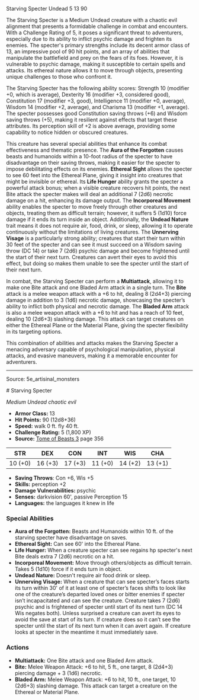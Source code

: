 <MonsterName/>Starving Specter</MonsterName>
<CreatureType/>Undead</CreatureType>
<CR/>5</CR>
<AC/>13</AC>
<HP/>90</HP>
<summary>The Starving Specter is a Medium Undead creature with a chaotic evil alignment that presents a formidable challenge in combat and encounters. With a Challenge Rating of 5, it poses a significant threat to adventurers, especially due to its ability to inflict psychic damage and frighten its enemies. The specter's primary strengths include its decent armor class of 13, an impressive pool of 90 hit points, and an array of abilities that manipulate the battlefield and prey on the fears of its foes. However, it is vulnerable to psychic damage, making it susceptible to certain spells and attacks. Its ethereal nature allows it to move through objects, presenting unique challenges to those who confront it.</summary>

<detail>

The Starving Specter has the following ability scores: Strength 10 (modifier +0, which is average), Dexterity 16 (modifier +3, considered good), Constitution 17 (modifier +3, good), Intelligence 11 (modifier +0, average), Wisdom 14 (modifier +2, average), and Charisma 13 (modifier +1, average). The specter possesses good Constitution saving throws (+6) and Wisdom saving throws (+5), making it resilient against effects that target these attributes. Its perception skill of +2 is above average, providing some capability to notice hidden or obscured creatures. 

This creature has several special abilities that enhance its combat effectiveness and thematic presence. The **Aura of the Forgotten** causes beasts and humanoids within a 10-foot radius of the specter to have disadvantage on their saving throws, making it easier for the specter to impose debilitating effects on its enemies. **Ethereal Sight** allows the specter to see 60 feet into the Ethereal Plane, giving it insight into creatures that might be invisible or ethereal. Its **Life Hunger** ability grants the specter a powerful attack bonus; when a visible creature recovers hit points, the next Bite attack the specter makes will deal an additional 7 (2d6) necrotic damage on a hit, enhancing its damage output. The **Incorporeal Movement** ability enables the specter to move freely through other creatures and objects, treating them as difficult terrain; however, it suffers 5 (1d10) force damage if it ends its turn inside an object. Additionally, the **Undead Nature** trait means it does not require air, food, drink, or sleep, allowing it to operate continuously without the limitations of living creatures. The **Unnerving Visage** is a particularly strong ability; creatures that start their turn within 30 feet of the specter and can see it must succeed on a Wisdom saving throw (DC 14) or take 7 (2d6) psychic damage and become frightened until the start of their next turn. Creatures can avert their eyes to avoid this effect, but doing so makes them unable to see the specter until the start of their next turn.

In combat, the Starving Specter can perform a **Multiattack**, allowing it to make one Bite attack and one Bladed Arm attack in a single turn. The **Bite** attack is a melee weapon attack with a +6 to hit, dealing 8 (2d4+3) piercing damage in addition to 3 (1d6) necrotic damage, showcasing the specter’s ability to inflict both physical and necrotic damage. The **Bladed Arm** attack is also a melee weapon attack with a +6 to hit and has a reach of 10 feet, dealing 10 (2d6+3) slashing damage. This attack can target creatures on either the Ethereal Plane or the Material Plane, giving the specter flexibility in its targeting options.

This combination of abilities and attacks makes the Starving Specter a menacing adversary capable of psychological manipulation, physical attacks, and evasive maneuvers, making it a memorable encounter for adventurers.</detail>



---

Source: 5e_artisinal_monsters

<statblock>
# Starving Specter

*Medium* *Undead* *chaotic evil*

- **Armor Class:** 13
- **Hit Points:** 90 (12d8+36)
- **Speed:** walk 0 ft. fly 40 ft.
- **Challenge Rating:** 5 (1,800 XP)
- **Source:** [Tome of Beasts 3](https://koboldpress.com/kpstore/product/tome-of-beasts-3-for-5th-edition/) page 356

| STR | DEX | CON | INT | WIS | CHA |
| --- | --- | --- | --- | --- | --- |
| 10 (+0) | 16 (+3) | 17 (+3) | 11 (+0) | 14 (+2) | 13 (+1) |

- **Saving Throws**: Con +6, Wis +5
- **Skills:** perception +2
- **Damage Vulnerabilities:** psychic
- **Senses:** darkvision 60', passive Perception 15
- **Languages:** the languages it knew in life

### Special Abilities

- **Aura of the Forgotten:** Beasts and Humanoids within 10 ft. of the starving specter have disadvantage on saves.
- **Ethereal Sight:** Can see 60' into the Ethereal Plane.
- **Life Hunger:** When a creature specter can see regains hp specter's next Bite deals extra 7 (2d6) necrotic on a hit.
- **Incorporeal Movement:** Move through others/objects as difficult terrain. Takes 5 (1d10) force if it ends turn in object.
- **Undead Nature:** Doesn't require air food drink or sleep.
- **Unnerving Visage:** When a creature that can see specter’s faces starts its turn within 30' of it at least one of specter’s faces shifts to look like one of the creature’s departed loved ones or bitter enemies if specter isn’t incapacitated and can see the creature. Creature takes 7 (2d6) psychic and is frightened of specter until start of its next turn (DC 14 Wis negates both). Unless surprised a creature can avert its eyes to avoid the save at start of its turn. If creature does so it can’t see the specter until the start of its next turn when it can avert again. If creature looks at specter in the meantime it must immediately save.

### Actions

- **Multiattack:** One Bite attack and one Bladed Arm attack.
- **Bite:** Melee Weapon Attack: +6 to hit, 5 ft., one target, 8 (2d4+3) piercing damage + 3 (1d6) necrotic.
- **Bladed Arm:** Melee Weapon Attack: +6 to hit, 10 ft., one target, 10 (2d6+3) slashing damage. This attack can target a creature on the Ethereal or Material Plane.


</statblock>


